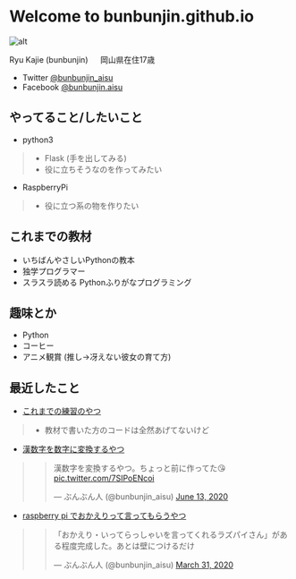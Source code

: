 Welcome to bunbunjin.github.io 
==============================
![alt](https://avatars2.githubusercontent.com/u/52102486?s=400&u=cc096c4a5e0f15a71af47bd7d6e2d3bd0160661b&v=4)

Ryu Kajie (bunbunjin)
　 岡山県在住17歳
 
 - Twitter [@bunbunjin_aisu](https://twitter.com/bunbunjin_aisu)
 - Facebook [@bunbunjin.aisu](https://www.facebook.com/bunbunjin.aisu)
 
やってること/したいこと
----------
 - python3
>- Flask (手を出してみる)
>- 役に立ちそうなのを作ってみたい　
 - RaspberryPi
>- 役に立つ系の物を作りたい

これまでの教材
--------
- いちばんやさしいPythonの教本
- 独学プログラマー
- スラスラ読める Pythonふりがなプログラミング

趣味とか
-------
 - Python
 - コーヒー
 - アニメ観賞 (推し→冴えない彼女の育て方)

最近したこと
------------
 - [これまでの練習のやつ](https://github.com/bunbunjin/practice)
>- 教材で書いた方のコードは全然あげてないけど
 - [漢数字を数字に変換するやつ](https://github.com/bunbunjin/kanji)
><blockquote class="twitter-tweet"><p lang="ja" dir="ltr">漢数字を変換するやつ。ちょっと前に作ってた😘 <a href="https://t.co/7SIPoENcoi">pic.twitter.com/7SIPoENcoi</a></p>&mdash; ぶんぶん人 (@bunbunjin_aisu) <a href="https://twitter.com/bunbunjin_aisu/status/1271811347261480964?ref_src=twsrc%5Etfw">June 13, 2020</a></blockquote> <script async src="https://platform.twitter.com/widgets.js" charset="utf-8"></script>

 - [raspberry pi でおかえりって言ってもらうやつ](https://github.com/bunbunjin/pi)
><blockquote class="twitter-tweet"><p lang="ja" dir="ltr">「おかえり・いってらっしゃいを言ってくれるラズパイさん」がある程度完成した。あとは壁につけるだけ</p>&mdash; ぶんぶん人 (@bunbunjin_aisu) <a href="https://twitter.com/bunbunjin_aisu/status/1244943465642733569?ref_src=twsrc%5Etfw">March 31, 2020</a></blockquote> <script async src="https://platform.twitter.com/widgets.js" charset="utf-8"></script>
